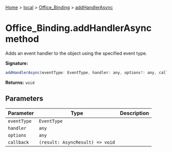 [Home](./index) &gt; [local](local.md) &gt; [Office\_Binding](local.office_binding.md) &gt; [addHandlerAsync](local.office_binding.addhandlerasync.md)

# Office\_Binding.addHandlerAsync method

Adds an event handler to the object using the specified event type.

**Signature:**
```javascript
addHandlerAsync(eventType: EventType, handler: any, options?: any, callback?: (result: AsyncResult) => void): void;
```
**Returns:** `void`

## Parameters

|  Parameter | Type | Description |
|  --- | --- | --- |
|  `eventType` | `EventType` |  |
|  `handler` | `any` |  |
|  `options` | `any` |  |
|  `callback` | `(result: AsyncResult) => void` |  |

